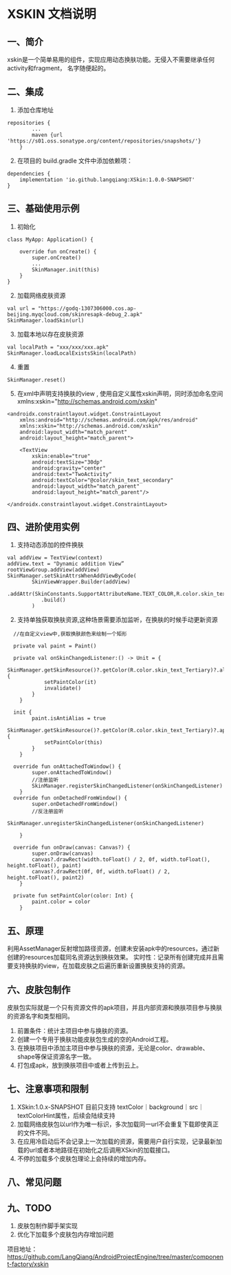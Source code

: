 # XSKIN 文档说明

## 一、简介
xskin是一个简单易用的组件，实现应用动态换肤功能。无侵入不需要继承任何activity和fragment，
名字随便起的。

## 二、集成
1. 添加仓库地址  
```
repositories {
        ...
        maven {url 'https://s01.oss.sonatype.org/content/repositories/snapshots/'}
    }
```

2. 在项目的 build.gradle 文件中添加依赖项：  
```
dependencies {
    implementation 'io.github.langqiang:XSkin:1.0.0-SNAPSHOT'
}
```

## 三、基础使用示例
1. 初始化  
```
class MyApp: Application() {

    override fun onCreate() {
        super.onCreate()
        ...
        SkinManager.init(this)
    }
}

```

2. 加载网络皮肤资源  
```
val url = "https://godq-1307306000.cos.ap-beijing.myqcloud.com/skinresapk-debug_2.apk"
SkinManager.loadSkin(url)

```

3. 加载本地以存在皮肤资源  
```
val localPath = "xxx/xxx/xxx.apk"
SkinManager.loadLocalExistsSkin(localPath)

```

4. 重置    
```
SkinManager.reset()

```

5. 在xml中声明支持换肤的view , 使用自定义属性xskin声明，同时添加命名空间xmlns:xskin="http://schemas.android.com/xskin"
```
<androidx.constraintlayout.widget.ConstraintLayout 
    xmlns:android="http://schemas.android.com/apk/res/android"
    xmlns:xskin="http://schemas.android.com/xskin"
    android:layout_width="match_parent"
    android:layout_height="match_parent">

    <TextView
        xskin:enable="true"
        android:textSize="30dp"
        android:gravity="center"
        android:text="TwoActivity"
        android:textColor="@color/skin_text_secondary"
        android:layout_width="match_parent"
        android:layout_height="match_parent"/>

</androidx.constraintlayout.widget.ConstraintLayout>
```

## 四、进阶使用实例
1. 支持动态添加的控件换肤  
```
val addView = TextView(context)
addView.text = "Dynamic addition View”
rootViewGroup.addView(addView)
SkinManager.setSkinAttrsWhenAddViewByCode(
        SkinViewWrapper.Builder(addView)
           .addAttr(SkinConstants.SupportAttributeName.TEXT_COLOR,R.color.skin_text_primary)
           .build()
        )
```
2. 支持单独获取换肤资源,这种场景需要添加监听，在换肤的时候手动更新资源
```
  //在自定义view中,获取换肤颜色来绘制一个矩形 
  
  private val paint = Paint()

  private val onSkinChangedListener:() -> Unit = {
        SkinManager.getSkinResource()?.getColor(R.color.skin_text_Tertiary)?.also {
            setPaintColor(it)
            invalidate()
        }
    }
    
  init {
        paint.isAntiAlias = true
        SkinManager.getSkinResource()?.getColor(R.color.skin_text_Tertiary)?.apply {
            setPaintColor(this)
        }
    }
    
  override fun onAttachedToWindow() {
        super.onAttachedToWindow()
        //注册监听
        SkinManager.registerSkinChangedListener(onSkinChangedListener)
    }
  override fun onDetachedFromWindow() {
        super.onDetachedFromWindow()
        //反注册监听
        SkinManager.unregisterSkinChangedListener(onSkinChangedListener)

    }
    
  override fun onDraw(canvas: Canvas?) {
        super.onDraw(canvas)
        canvas?.drawRect(width.toFloat() / 2, 0f, width.toFloat(), height.toFloat(), paint)
        canvas?.drawRect(0f, 0f, width.toFloat() / 2, height.toFloat(), paint2)
    }
 
  private fun setPaintColor(color: Int) {
        paint.color = color
    }
```

## 五、原理
利用AssetManager反射增加路径资源，创建未安装apk中的resources，通过新创建的resources加载同名资源达到换肤效果。
实时性：记录所有创建完成并且需要支持换肤的view，在加载皮肤之后遍历重新设置换肤支持的资源。

## 六、皮肤包制作
皮肤包实际就是一个只有资源文件的apk项目，并且内部资源和换肤项目参与换肤的资源名字和类型相同。
1. 前置条件：统计主项目中参与换肤的资源。
2. 创建一个专用于换肤功能皮肤包生成的空的Android工程。
3. 在换肤项目中添加主项目中参与换肤的资源，无论是color、drawable、shape等保证资源名字一致。
4. 打包成apk，放到换肤项目中或者上传到云上。  

## 七、注意事项和限制
1. XSkin:1.0.x-SNAPSHOT 目前只支持  textColor｜background｜src｜textColorHint属性，后续会陆续支持
2. 加载网络皮肤包以url作为唯一标识，多次加载同一url不会重复下载即使真正的文件不同。
3. 在应用冷启动后不会记录上一次加载的资源，需要用户自行实现，记录最新加载的url或者本地路径在初始化之后调用XSkin的加载接口。  
4. 不停的加载多个皮肤包理论上会持续的增加内存。

## 八、常见问题

## 九、TODO
1. 皮肤包制作脚手架实现
2. 优化下加载多个皮肤包内存增加问题

项目地址：https://github.com/LangQiang/AndroidProjectEngine/tree/master/component-factory/xskin
